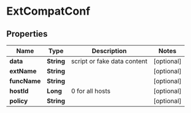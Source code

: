 # ExtCompatConf

## Properties
Name | Type | Description | Notes
------------ | ------------- | ------------- | -------------
**data** | **String** | script or fake data content |  [optional]
**extName** | **String** |  |  [optional]
**funcName** | **String** |  |  [optional]
**hostId** | **Long** | 0 for all hosts |  [optional]
**policy** | **String** |  |  [optional]

